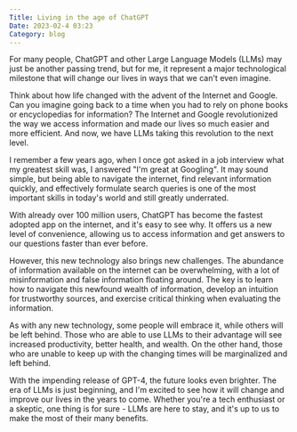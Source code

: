 ```yaml
---
Title: Living in the age of ChatGPT
Date: 2023-02-4 03:23
Category: blog
---
```


For many people, ChatGPT and other Large Language Models (LLMs) may just be another passing trend, but for me, it represent a major technological milestone that will change our lives in ways that we can't even imagine.

Think about how life changed with the advent of the Internet and Google. Can you imagine going back to a time when you had to rely on phone books or encyclopedias for information? The Internet and Google revolutionized the way we access information and made our lives so much easier and more efficient. And now, we have LLMs taking this revolution to the next level.

I remember a few years ago, when I once got asked in a job interview what my greatest skill was, I answered "I'm great at Googling". It may sound simple, but being able to navigate the internet, find relevant information quickly, and effectively formulate search queries is one of the most important skills in today's world and still greatly underrated.

With already over 100 million users, ChatGPT has become the fastest adopted app on the internet, and it's easy to see why. It offers us a new level of convenience, allowing us to access information and get answers to our questions faster than ever before. 

However, this new technology also brings new challenges. The abundance of information available on the internet can be overwhelming, with a lot of misinformation and false information floating around. The key is to learn how to navigate this newfound wealth of information, develop an intuition for trustworthy sources, and exercise critical thinking when evaluating the information.

As with any new technology, some people will embrace it, while others will be left behind. Those who are able to use LLMs to their advantage will see increased productivity, better health, and wealth. On the other hand, those who are unable to keep up with the changing times will be marginalized and left behind.

With the impending release of GPT-4, the future looks even brighter. The era of LLMs is just beginning, and I'm excited to see how it will change and improve our lives in the years to come. Whether you're a tech enthusiast or a skeptic, one thing is for sure - LLMs are here to stay, and it's up to us to make the most of their many benefits.